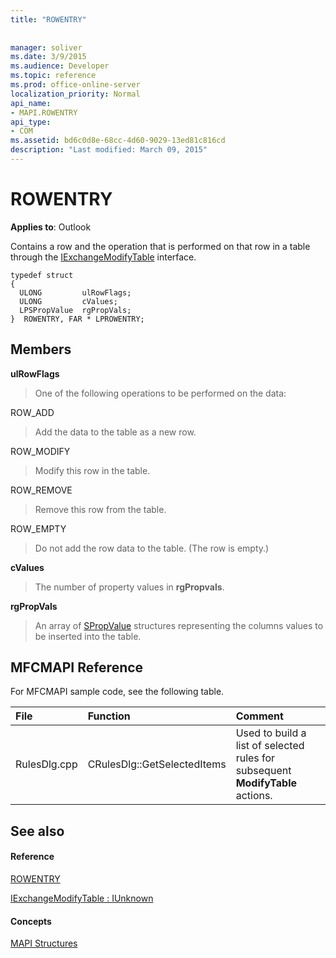 ```yaml
---
title: "ROWENTRY"
 
 
manager: soliver
ms.date: 3/9/2015
ms.audience: Developer
ms.topic: reference
ms.prod: office-online-server
localization_priority: Normal
api_name:
- MAPI.ROWENTRY
api_type:
- COM
ms.assetid: bd6c0d8e-68cc-4d60-9029-13ed81c816cd
description: "Last modified: March 09, 2015"
---
```


# ROWENTRY

  
  
**Applies to**: Outlook 
  
Contains a row and the operation that is performed on that row in a table through the [IExchangeModifyTable](iexchangemodifytableiunknown.md) interface. 
  
```
typedef struct
{
  ULONG         ulRowFlags;
  ULONG         cValues;
  LPSPropValue  rgPropVals;
}  ROWENTRY, FAR * LPROWENTRY;
```

## Members

 **ulRowFlags**
  
> One of the following operations to be performed on the data: 
    
ROW_ADD
  
> Add the data to the table as a new row.
    
ROW_MODIFY
  
> Modify this row in the table.
    
ROW_REMOVE
  
> Remove this row from the table.
    
ROW_EMPTY
  
> Do not add the row data to the table. (The row is empty.)
    
 **cValues**
  
> The number of property values in **rgPropvals**.
    
 **rgPropVals**
  
> An array of [SPropValue](spropvalue.md) structures representing the columns values to be inserted into the table. 
    
## MFCMAPI Reference

For MFCMAPI sample code, see the following table.
  
|**File**|**Function**|**Comment**|
|:-----|:-----|:-----|
|RulesDlg.cpp  <br/> |CRulesDlg::GetSelectedItems  <br/> |Used to build a list of selected rules for subsequent **ModifyTable** actions.  <br/> |
   
## See also

#### Reference

[ROWENTRY](rowentry.md)
  
[IExchangeModifyTable : IUnknown](iexchangemodifytableiunknown.md)
#### Concepts

[MAPI Structures](mapi-structures.md)

